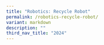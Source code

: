 ```yaml
---
title: "Robotics: Recycle Robot"
permalink: /robotics-recycle-robot/
variant: markdown
description: ""
third_nav_title: "2024"
---
```

